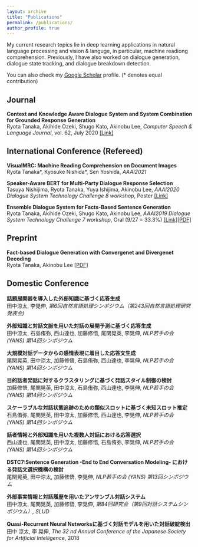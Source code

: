 ```yaml
---
layout: archive
title: "Publications"
permalink: /publications/
author_profile: true
---
```


My current research topics lie in deep learning applications in natural language processing and vision & languge, in particular, machine readiong comprehension. Previously, I have also worked on dialogue generation, dialogue state tracking, and dialogue breakdown detection. 

You can also check my [Google Scholar](https://scholar.google.com/citations?user=WPMcd_sAAAAJ&hl=en) profile. (* denotes equal contribution)

## Journal
<b>Context and Knowledge Aware Dialogue System and System Combination for Grounded Response Generation</b> <br>
Ryota Tanaka, Akihide Ozeki, Shugo Kato, Akinobu Lee, <i>Computer Speech & Language Journal</i>, vol. 62, July 2020 [[Link]](http://www.sciencedirect.com/science/article/pii/S0885230820300036)

## International Conference (Refereed)  
<b>VisualMRC: Machine Reading Comprehension on Document Images</b><br>
Ryota Tanaka\*, Kyosuke Nishida\*, Sen Yoshida, <i>AAAI2021</i>

<b>Speaker-Aware BERT for Multi-Party Dialogue Response Selection</b><br>
Tasuya Nishijima, Ryota Tanaka, Yuya Ishijima, Akinobu Lee, <i>AAAI2020 Dialogue System Technology Challenge 8 workshop</i>, Poster [[Link]](https://sites.google.com/dstc.community/dstc8/aaai-20-workshop)

<b>Ensemble Dialogue System for Facts-Based Sentence Generation</b><br>
Ryota Tanaka, Akihide Ozeki, Shugo Kato, Akinobu Lee, <i>AAAI2019 Dialogue System Technology Challenge 7 workshop</i>, Oral (9/27 = 33.3%) 
[[Link]](http://workshop.colips.org/dstc7/workshop.html)[[PDF]](https://arxiv.org/pdf/1902.01529.pdf)

## Preprint
 <b>Fact-based Dialogue Generation with Convergenet and Divergenet Decoding</b><br>
Ryota Tanaka, Akinobu Lee [[PDF]](https://arxiv.org/pdf/2005.03174.pdf)

## Domestic Conference
<b>話題展開器を導入した外部知識に基づく応答生成</b><br>
田中涼太, 李晃伸, <i>第6回自然言語処理シンポジウム（第243回自然言語処理研究発表会)</i>

<b>外部知識と対話文脈を用いた対話の展開予測に基づく応答生成</b><br>
田中涼太, 石島侑弥, 西山達也, 加藤修悟, 尾関晃英, 李晃伸, <i>NLP若手の会 (YANS) 第14回シンポジウム</i>

<b>大規模対話データからの感情表現に着目した応答文生成</b><br>
尾関晃英, 田中涼太, 加藤修悟, 石島侑弥, 西山達也, 李晃伸, <i>NLP若手の会 (YANS) 第14回シンポジウム</i>

<b>目的話者発話に対するクラスタリングに基づく発話スタイル制御の検討</b><br>
加藤修悟, 尾関晃英, 田中涼太, 石島侑弥, 西山達也, 李晃伸, <i>NLP若手の会 (YANS) 第14回シンポジウム</i>

<b>スケーラブルな対話状態追跡のための類似スロットに基づく未知スロット推定</b><br>
石島侑弥, 尾関晃英, 田中涼太, 加藤修悟, 西山達也, 李晃伸, <i>NLP若手の会 (YANS) 第14回シンポジウム</i>

<b>話者情報と外部知識を用いた複数人対話における応答選択</b><br>
西山達也, 尾関晃英, 田中涼太, 加藤修悟, 石島侑弥, 李晃伸, <i>NLP若手の会 (YANS) 第14回シンポジウム</i>

<b>DSTC7:Sentence Generation -End to End Conversation Modeling- における発話文選択機構の検討</b><br>
尾関晃英, 田中涼太, 加藤修悟, 李晃伸, <i>NLP若手の会 (YANS) 第13回シンポジウム</i>

<b>外部事実情報と対話履歴を用いたアンサンブル対話システム</b><br>
田中涼太, 尾関晃英, 加藤修悟, 李晃伸, <i>第84回研究会（第9回対話システムシンポジウム）, SLUD</i>

<b>Quasi-Recurrent Neural Networksに基づく対話モデルを用いた対話破綻検出</b><br>
田中 涼太, 李 晃伸, <i>The 32 nd Annual Conference of the Japanese Society for Artificial Intelligence</i>, 2018
